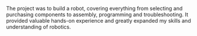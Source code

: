 The project was to build a robot, covering everything from selecting and purchasing components to assembly, programming and troubleshooting. It provided valuable hands-on experience and greatly expanded my skills and understanding of robotics.
